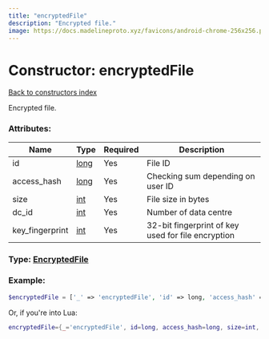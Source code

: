 ```yaml
---
title: "encryptedFile"
description: "Encrypted file."
image: https://docs.madelineproto.xyz/favicons/android-chrome-256x256.png
---
```

# Constructor: encryptedFile  
[Back to constructors index](index.md)



Encrypted file.

### Attributes:

| Name     |    Type       | Required | Description |
|----------|---------------|----------|-------------|
|id|[long](../types/long.md) | Yes|File ID|
|access\_hash|[long](../types/long.md) | Yes|Checking sum depending on user ID|
|size|[int](../types/int.md) | Yes|File size in bytes|
|dc\_id|[int](../types/int.md) | Yes|Number of data centre|
|key\_fingerprint|[int](../types/int.md) | Yes|32-bit fingerprint of key used for file encryption|



### Type: [EncryptedFile](../types/EncryptedFile.md)


### Example:

```php
$encryptedFile = ['_' => 'encryptedFile', 'id' => long, 'access_hash' => long, 'size' => int, 'dc_id' => int, 'key_fingerprint' => int];
```  


Or, if you're into Lua:

```lua
encryptedFile={_='encryptedFile', id=long, access_hash=long, size=int, dc_id=int, key_fingerprint=int}

```


